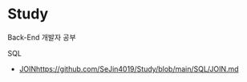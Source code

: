 # Study
Back-End 개발자 공부

SQL
- [JOIN](https://github.com/SeJin4019/Study/blob/main/SQL/JOIN.md)https://github.com/SeJin4019/Study/blob/main/SQL/JOIN.md

